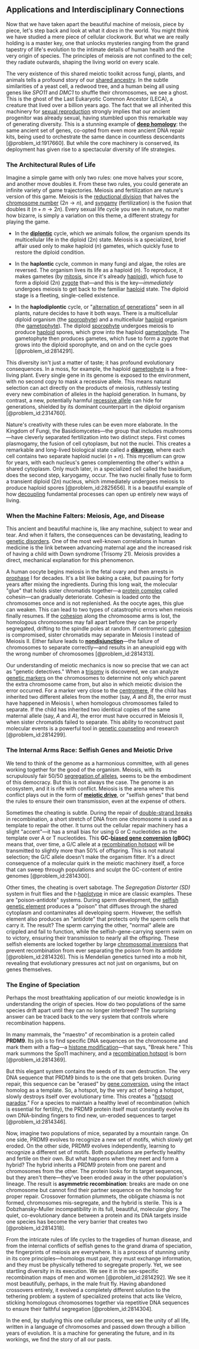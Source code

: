 ## Applications and Interdisciplinary Connections

Now that we have taken apart the beautiful machine of meiosis, piece by piece, let's step back and look at what it *does* in the world. You might think we have studied a mere piece of cellular clockwork. But what we are really holding is a master key, one that unlocks mysteries ranging from the grand tapestry of life's evolution to the intimate details of human health and the very origin of species. The principles of meiosis are not confined to the cell; they radiate outwards, shaping the living world on every scale.

The very existence of this shared meiotic toolkit across fungi, plants, and animals tells a profound story of our [shared ancestry](@article_id:175425). In the subtle similarities of a yeast cell, a redwood tree, and a human being all using genes like *$SPO11$* and *$DMC1$* to shuffle their chromosomes, we see a ghost. This is the ghost of the Last Eukaryotic Common Ancestor (LECA), a creature that lived over a billion years ago. The fact that we all inherited this machinery for [sexual reproduction](@article_id:142824) strongly implies that our ancient progenitor was already sexual, having stumbled upon this remarkable way of generating diversity. This is a stunning example of **[deep homology](@article_id:138613)**: the same ancient set of genes, co-opted from even more ancient DNA repair kits, being used to orchestrate the same dance in countless descendants [@problem_id:1917660]. But while the core machinery is conserved, its deployment has given rise to a spectacular diversity of life strategies.

### The Architectural Rules of Life

Imagine a simple game with only two rules: one move halves your score, and another move doubles it. From these two rules, you could generate an infinite variety of game trajectories. Meiosis and fertilization are nature's version of this game. Meiosis is the [reductional division](@article_id:140432) that halves the [chromosome number](@article_id:144272) ($2n \to n$), and [syngamy](@article_id:274455) (fertilization) is the fusion that doubles it ($n + n \to 2n$). Every sexual life cycle you see in nature, no matter how bizarre, is simply a variation on this theme, a different strategy for playing the game.

-   In the **[diplontic](@article_id:172548)** cycle, which we animals follow, the organism spends its multicellular life in the diploid ($2n$) state. Meiosis is a specialized, brief affair used only to make haploid ($n$) gametes, which quickly fuse to restore the diploid condition.

-   In the **haplontic** cycle, common in many fungi and algae, the roles are reversed. The organism lives its life as a haploid ($n$). To reproduce, it makes gametes (by [mitosis](@article_id:142698), since it's already [haploid](@article_id:260581)), which fuse to form a diploid ($2n$) [zygote](@article_id:146400) that—and this is the key—*immediately* undergoes meiosis to get back to the familiar [haploid](@article_id:260581) state. The diploid stage is a fleeting, single-celled existence.

-   In the **haplodiplontic** cycle, or "[alternation of generations](@article_id:146065)" seen in all plants, nature decides to have it both ways. There is a multicellular diploid organism (the [sporophyte](@article_id:137011)) and a multicellular [haploid](@article_id:260581) organism (the [gametophyte](@article_id:145572)). The diploid [sporophyte](@article_id:137011) undergoes meiosis to produce [haploid](@article_id:260581) spores, which grow into the haploid [gametophyte](@article_id:145572). The gametophyte then produces gametes, which fuse to form a zygote that grows into the diploid sporophyte, and on and on the cycle goes [@problem_id:2814291].

This diversity isn't just a matter of taste; it has profound evolutionary consequences. In a moss, for example, the haploid [gametophyte](@article_id:145572) is a free-living plant. Every single gene in its genome is exposed to the environment, with no second copy to mask a recessive allele. This means natural selection can act directly on the products of meiosis, ruthlessly testing every new combination of alleles in the haploid generation. In humans, by contrast, a new, potentially harmful [recessive allele](@article_id:273673) can hide for generations, shielded by its dominant counterpart in the diploid organism [@problem_id:2314760].

Nature's creativity with these rules can be even more elaborate. In the Kingdom of Fungi, the Basidiomycetes—the group that includes mushrooms—have cleverly separated fertilization into two distinct steps. First comes plasmogamy, the fusion of cell cytoplasm, but not the nuclei. This creates a remarkable and long-lived biological state called a **[dikaryon](@article_id:155616)**, where each cell contains two separate haploid nuclei ($n+n$). This mycelium can grow for years, with each nucleus's genes complementing the other's within a shared cytoplasm. Only much later, in a specialized cell called the basidium, does the second step, karyogamy, occur. The two nuclei finally fuse to form a transient diploid ($2n$) nucleus, which immediately undergoes meiosis to produce haploid spores [@problem_id:2825656]. It is a beautiful example of how [decoupling](@article_id:160396) fundamental processes can open up entirely new ways of living.

### When the Machine Falters: Meiosis, Age, and Disease

This ancient and beautiful machine is, like any machine, subject to wear and tear. And when it falters, the consequences can be devastating, leading to [genetic disorders](@article_id:261465). One of the most well-known correlations in human medicine is the link between advancing maternal age and the increased risk of having a child with Down syndrome (Trisomy 21). Meiosis provides a direct, mechanical explanation for this phenomenon.

A human oocyte begins meiosis in the fetal ovary and then arrests in [prophase](@article_id:169663) I for decades. It's a bit like baking a cake, but pausing for forty years after mixing the ingredients. During this long wait, the molecular "glue" that holds sister chromatids together—a [protein complex](@article_id:187439) called cohesin—can gradually deteriorate. Cohesin is loaded onto the chromosomes once and is not replenished. As the oocyte ages, this glue can weaken. This can lead to two types of catastrophic errors when meiosis finally resumes. If the [cohesion](@article_id:187985) along the chromosome arms is lost, the homologous chromosomes may fall apart before they can be properly segregated, drifting to the spindle poles at random. If centromeric [cohesion](@article_id:187985) is compromised, sister chromatids may separate in Meiosis I instead of Meiosis II. Either failure leads to **[nondisjunction](@article_id:144952)**—the failure of chromosomes to separate correctly—and results in an aneuploid egg with the wrong number of chromosomes [@problem_id:2814313].

Our understanding of meiotic mechanics is now so precise that we can act as "genetic detectives." When a [trisomy](@article_id:265466) is discovered, we can analyze [genetic markers](@article_id:201972) on the chromosomes to determine not only which parent the extra chromosome came from, but also in which meiotic division the error occurred. For a marker very close to the [centromere](@article_id:171679), if the child has inherited two different alleles from the mother (say, $A$ and $B$), the error must have happened in Meiosis I, when homologous chromosomes failed to separate. If the child has inherited two identical copies of the same maternal allele (say, $A$ and $A$), the error must have occurred in Meiosis II, when sister chromatids failed to separate. This ability to reconstruct past molecular events is a powerful tool in [genetic counseling](@article_id:141454) and research [@problem_id:2814299].

### The Internal Arms Race: Selfish Genes and Meiotic Drive

We tend to think of the genome as a harmonious committee, with all genes working together for the good of the organism. Meiosis, with its scrupulously fair 50/50 [segregation of alleles](@article_id:266545), seems to be the embodiment of this democracy. But this is not always the case. The genome is an ecosystem, and it is rife with conflict. Meiosis is the arena where this conflict plays out in the form of **[meiotic drive](@article_id:152045)**, or "selfish genes" that bend the rules to ensure their own transmission, even at the expense of others.

Sometimes the cheating is subtle. During the repair of [double-strand breaks](@article_id:154744) in recombination, a short stretch of DNA from one chromosome is used as a template to repair the other. It turns out the cellular repair machinery has a slight "accent"—it has a small bias for using G or C nucleotides as the template over A or T nucleotides. This **GC-[biased gene conversion](@article_id:261074) (gBGC)** means that, over time, a G/C allele at a [recombination hotspot](@article_id:147671) will be transmitted to slightly more than 50% of offspring. This is not natural selection; the G/C allele doesn't make the organism fitter. It's a direct consequence of a molecular quirk in the meiotic machinery itself, a force that can sweep through populations and sculpt the GC-content of entire genomes [@problem_id:2814300].

Other times, the cheating is overt sabotage. The *Segregation Distorter (SD)* system in fruit flies and the *t*-[haplotype](@article_id:267864) in mice are classic examples. These are "poison-antidote" systems. During sperm development, the [selfish genetic element](@article_id:183167) produces a "poison" that diffuses through the shared cytoplasm and contaminates all developing sperm. However, the selfish element also produces an "antidote" that protects only the sperm cells that carry it. The result? The sperm carrying the other, "normal" allele are crippled and fail to function, while the selfish-gene-carrying sperm swim on to victory, ensuring their transmission to nearly all the offspring. These selfish elements are locked together by large [chromosomal inversions](@article_id:194560) that prevent recombination from ever separating the poison from its antidote [@problem_id:2814326]. This is Mendelian genetics turned into a mob hit, revealing that evolutionary pressures act not just on organisms, but on genes themselves.

### The Engine of Speciation

Perhaps the most breathtaking application of our meiotic knowledge is in understanding the origin of species. How do two populations of the same species drift apart until they can no longer interbreed? The surprising answer can be traced back to the very system that controls where recombination happens.

In many mammals, the "maestro" of recombination is a protein called **PRDM9**. Its job is to find specific DNA sequences on the chromosome and mark them with a flag—a [histone modification](@article_id:141044)—that says, "Break here." This mark summons the Spo11 machinery, and a [recombination hotspot](@article_id:147671) is born [@problem_id:2814369].

But this elegant system contains the seeds of its own destruction. The very DNA sequence that PRDM9 binds to is the one that gets broken. During repair, this sequence can be "erased" by [gene conversion](@article_id:200578), using the intact homolog as a template. So, a hotspot, by the very act of being a hotspot, slowly destroys itself over evolutionary time. This creates a "[hotspot paradox](@article_id:184554)." For a species to maintain a healthy level of recombination (which is essential for fertility), the PRDM9 protein itself must constantly evolve its own DNA-binding fingers to find new, un-eroded sequences to target [@problem_id:2814346].

Now, imagine two populations of mice, separated by a mountain range. On one side, PRDM9 evolves to recognize a new set of motifs, which slowly get eroded. On the other side, PRDM9 evolves independently, learning to recognize a different set of motifs. Both populations are perfectly healthy and fertile on their own. But what happens when they meet and form a hybrid? The hybrid inherits a PRDM9 protein from one parent and chromosomes from the other. The protein looks for its target sequences, but they aren't there—they've been eroded away in the other population's lineage. The result is **asymmetric recombination**: breaks are made on one chromosome but cannot find their partner sequence on the homolog for proper repair. Crossover formation plummets, the obligate chiasma is not formed, chromosomes mis-segregate, and the hybrid is sterile. This is a Dobzhansky-Muller incompatibility in its full, beautiful, molecular glory. The quiet, co-evolutionary dance between a protein and its DNA targets inside one species has become the very barrier that creates two [@problem_id:2814318].

From the intricate rules of life cycles to the tragedies of human disease, and from the internal conflicts of selfish genes to the grand drama of speciation, the fingerprints of meiosis are everywhere. It is a process of stunning unity in its core principles—homologs must pair, they must exchange information, and they must be physically tethered to segregate properly. Yet, we see startling diversity in its execution. We see it in the sex-specific recombination maps of men and women [@problem_id:2814292]. We see it most beautifully, perhaps, in the male fruit fly. Having abandoned crossovers entirely, it evolved a completely different solution to the tethering problem: a system of specialized proteins that acts like Velcro, sticking homologous chromosomes together via repetitive DNA sequences to ensure their faithful segregation [@problem_id:2814304].

In the end, by studying this one cellular process, we see the unity of all life, written in a language of chromosomes and passed down through a billion years of evolution. It is a machine for generating the future, and in its workings, we find the story of all our pasts.